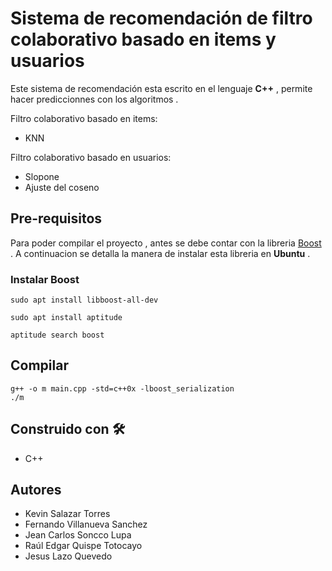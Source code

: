 # Sistema de recomendación de filtro colaborativo basado en items y usuarios
Este sistema de recomendación esta escrito en el lenguaje **C++** , permite hacer prediccionnes con los algoritmos .

Filtro colaborativo basado en items:


- KNN

Filtro colaborativo basado en usuarios:


- Slopone
- Ajuste del coseno
## Pre-requisitos
Para poder compilar el proyecto , antes se  debe contar con la libreria  [Boost](https://www.boost.org/) . A continuacion se detalla la manera de instalar esta libreria en **Ubuntu** .
### Instalar Boost
```
sudo apt install libboost-all-dev

sudo apt install aptitude

aptitude search boost
```

## Compilar
 ```
 g++ -o m main.cpp -std=c++0x -lboost_serialization
 ./m
 ```
 ## Construido con 🛠️
 
 - C++
 
 ## Autores
 
 - Kevin Salazar Torres
 - Fernando Villanueva Sanchez
 - Jean Carlos Soncco Lupa
 - Raúl Edgar Quispe Totocayo
 - Jesus Lazo Quevedo
 
